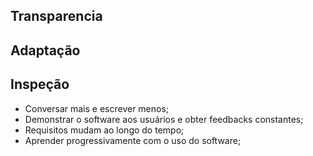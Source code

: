 ## Transparencia
## Adaptação
## Inspeção

- Conversar mais e escrever menos;
- Demonstrar o software aos usuários e obter feedbacks constantes;
- Requisitos mudam ao longo do tempo;
- Aprender progressivamente com o uso do software;